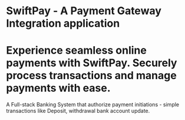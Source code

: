 # SwiftPay - A Payment Gateway Integration application
# Experience seamless online payments with SwiftPay. Securely process transactions and manage payments with ease.


A Full-stack Banking System that authorize payment initiations - simple transactions like Deposit, withdrawal bank account update.
